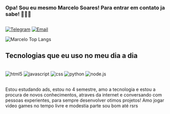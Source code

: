 ### Opa! Sou eu mesmo Marcelo Soares! Para entrar em contato ja sabe! 🙋🏻‍♂️
##


[![Telegram](https://img.shields.io/badge/Telegram-2CA5E0?style=for-the-badge&logo=telegram&logoColor=white)]( https://t.me/Devceloo)
[![Email](https://img.shields.io/badge/Gmail-D14836?style=for-the-badge&logo=gmail&logoColor=white)](https://criarmeulink.com.br/u/1720796572)


![Marcelo Top Langs](https://github-readme-stats.vercel.app/api/top-langs/?username=devcelo&layout=compact)

## Tecnologias que eu uso no meu dia a dia 

<div style="display: inline_block"><br/>
<img align="center" alt="html5" src="https://img.shields.io/badge/HTML5-E34F26?style=for-the-badge&logo=html5&logoColor=white"/>
<img align="center" alt="javascript" src="https://img.shields.io/badge/JavaScript-323330?style=for-the-badge&logo=javascript&logoColor=F7DF1E"/>
<img align="center" alt="css" src="https://img.shields.io/badge/CSS-239120?&style=for-the-badge&logo=css3&logoColor=white"/> 
<img align="center" alt="python" src="https://img.shields.io/badge/Python-14354C?style=for-the-badge&logo=python&logoColor=white"/>
<img align="center" alt="node.js" src="https://img.shields.io/badge/Node.js-43853D?style=for-the-badge&logo=node.js&logoColor=white"/>
</div><br/>

Estou estudando ads, estou no 4 semestre, amo a tecnologia e estou a procura de novos conhecimentos, atraves da internet e conversando com pessoas experientes, para sempre desenvolver otimos projetos! Amo jogar video games no tempo livre e modestia parte sou bom até rsrs

